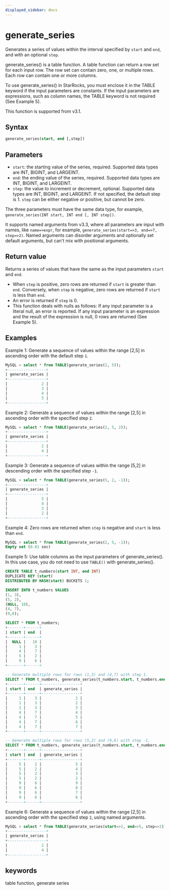 ```yaml
---
displayed_sidebar: docs
---
```


# generate_series

Generates a series of values within the interval specified by `start` and `end`, and with an optional `step`.

generate_series() is a table function. A table function can return a row set for each input row. The row set can contain zero, one, or multiple rows. Each row can contain one or more columns.

To use generate_series() in StarRocks, you must enclose it in the TABLE keyword if the input parameters are constants. If the input parameters are expressions, such as column names, the TABLE keyword is not required (See Example 5).

This function is supported from v3.1.

## Syntax

```SQL
generate_series(start, end [,step])
```

## Parameters

- `start`: the starting value of the series, required. Supported data types are INT, BIGINT, and LARGEINT.
- `end`: the ending value of the series, required. Supported data types are INT, BIGINT, and LARGEINT.
- `step`: the value to increment or decrement, optional.  Supported data types are INT, BIGINT, and LARGEINT. If not specified, the default step is 1. `step` can be either negative or positive, but cannot be zero.

The three parameters must have the same data type, for example, `generate_series(INT start, INT end [, INT step])`.

It supports named arguments from v3.3, where all parameters are input with names, like `name=>expr`, for example, `generate_series(start=>3, end=>7, step=>2)`. Named arguments can disorder arguments and optionally set default arguments, but can't mix with positional arguments.

## Return value

Returns a series of values that have the same as the input parameters `start` and `end`.

- When `step` is positive, zero rows are returned if `start` is greater than `end`. Conversely, when `step` is negative, zero rows are returned if `start` is less than `end`.
- An error is returned if `step` is 0.
- This function deals with nulls as follows: If any input parameter is a literal null, an error is reported. If any input parameter is an expression and the result of the expression is null, 0 rows are returned (See Example 5).

## Examples

Example 1: Generate a sequence of values within the range [2,5] in ascending order with the default step `1`.

```SQL
MySQL > select * from TABLE(generate_series(2, 5));
+-----------------+
| generate_series |
+-----------------+
|               2 |
|               3 |
|               4 |
|               5 |
+-----------------+
```

Example 2: Generate a sequence of values within the range [2,5] in ascending order with the specified step `2`.

```SQL
MySQL > select * from TABLE(generate_series(2, 5, 2));
+-----------------+
| generate_series |
+-----------------+
|               2 |
|               4 |
+-----------------+
```

Example 3: Generate a sequence of values within the range [5,2] in descending order with the specified step `-1`.

```SQL
MySQL > select * from TABLE(generate_series(5, 2, -1));
+-----------------+
| generate_series |
+-----------------+
|               5 |
|               4 |
|               3 |
|               2 |
+-----------------+
```

Example 4: Zero rows are returned when `step` is negative and `start` is less than `end`.

```SQL
MySQL > select * from TABLE(generate_series(2, 5, -1));
Empty set (0.01 sec)
```

Example 5: Use table columns as the input parameters of generate_series(). In this use case, you do not need to use `TABLE()` with generate_series().

```SQL
CREATE TABLE t_numbers(start INT, end INT)
DUPLICATE KEY (start)
DISTRIBUTED BY HASH(start) BUCKETS 1;

INSERT INTO t_numbers VALUES
(1, 3),
(5, 2),
(NULL, 10),
(4, 7),
(9,6);

SELECT * FROM t_numbers;
+-------+------+
| start | end  |
+-------+------+
|  NULL |   10 |
|     1 |    3 |
|     4 |    7 |
|     5 |    2 |
|     9 |    6 |
+-------+------+

-- Generate multiple rows for rows (1,3) and (4,7) with step 1.
SELECT * FROM t_numbers, generate_series(t_numbers.start, t_numbers.end);
+-------+------+-----------------+
| start | end  | generate_series |
+-------+------+-----------------+
|     1 |    3 |               1 |
|     1 |    3 |               2 |
|     1 |    3 |               3 |
|     4 |    7 |               4 |
|     4 |    7 |               5 |
|     4 |    7 |               6 |
|     4 |    7 |               7 |
+-------+------+-----------------+

-- Generate multiple rows for rows (5,2) and (9,6) with step -1.
SELECT * FROM t_numbers, generate_series(t_numbers.start, t_numbers.end, -1);
+-------+------+-----------------+
| start | end  | generate_series |
+-------+------+-----------------+
|     5 |    2 |               5 |
|     5 |    2 |               4 |
|     5 |    2 |               3 |
|     5 |    2 |               2 |
|     9 |    6 |               9 |
|     9 |    6 |               8 |
|     9 |    6 |               7 |
|     9 |    6 |               6 |
+-------+------+-----------------+
```
Example 6: Generate a sequence of values within the range [2,5] in ascending order with the specified step `2`, using named arguments.

```SQL
MySQL > select * from TABLE(generate_series(start=>2, end=>5, step=>2));
+-----------------+
| generate_series |
+-----------------+
|               2 |
|               4 |
+-----------------+
```

## keywords

table function, generate series
